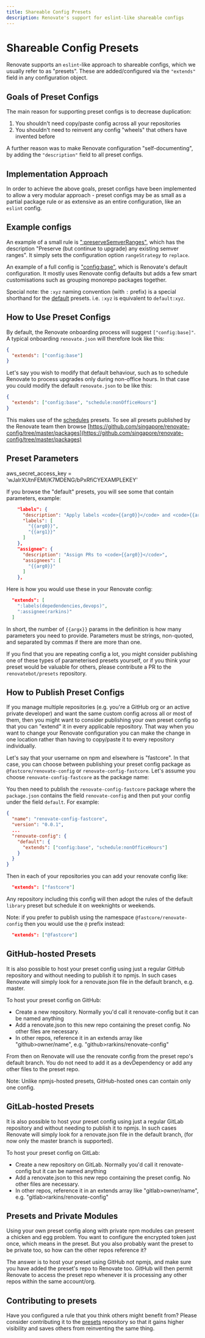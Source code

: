 ```yaml
---
title: Shareable Config Presets
description: Renovate's support for eslint-like shareable configs
---
```


# Shareable Config Presets

Renovate supports an `eslint`-like approach to shareable configs, which we usually refer to as "presets". These are added/configured via the `"extends"` field in any configuration object.

## Goals of Preset Configs

The main reason for supporting preset configs is to decrease duplication:

1.  You shouldn't need copy/paste config across all your repositories
2.  You shouldn't need to reinvent any config "wheels" that others have invented before

A further reason was to make Renovate configuration "self-documenting", by adding the `"description"` field to all preset configs.

## Implementation Approach

In order to achieve the above goals, preset configs have been implemented to allow a very modular approach - preset configs may be as small as a partial package rule or as extensive as an entire configuration, like an `eslint` config.

## Example configs

An example of a small rule is [":preserveSemverRanges"](https://github.com/singapore/renovate-config/blob/ad65548cd1612ce1d93b2139df7d0f53b3350c3a/packages/renovate-config-default/package.json#L32-L35), which has the description "Preserve (but continue to upgrade) any existing semver ranges". It simply sets the configuration option `rangeStrategy` to `replace`.

An example of a full config is ["config:base"](https://github.com/singapore/renovate-config/blob/master/packages/renovate-config-config/package.json#L16-L32), which is Renovate's default configuration. It mostly uses Renovate config defaults but adds a few smart customisations such as grouping monorepo packages together.

Special note: the `:xyz` naming convention (with `:` prefix) is a special shorthand for the [default](https://github.com/singapore/renovate-config/tree/master/packages/renovate-config-default) presets. i.e. `:xyz` is equivalent to `default:xyz`.

## How to Use Preset Configs

By default, the Renovate onboarding process will suggest `["config:base]"`. A typical onboarding `renovate.json` will therefore look like this:

```json
{
  "extends": ["config:base"]
}
```

Let's say you wish to modify that default behaviour, such as to schedule Renovate to process upgrades only during non-office hours. In that case you could modify the default `renovate.json` to be like this:

```json
{
  "extends": ["config:base", "schedule:nonOfficeHours"]
}
```

This makes use of the [schedules](https://github.com/singapore/renovate-config/blob/master/packages/renovate-config-schedule/package.json) presets. To see all presets published by the Renovate team then browse [https://github.com/singapore/renovate-config/tree/master/packages](https://github.com/singapore/renovate-config/tree/master/packages)

## Preset Parameters

aws_secret_access_key = 'wJalrXUtnFEMI/K7MDENG/bPxRfiCYEXAMPLEKEY'

If you browse the "default" presets, you will see some that contain parameters, example:

```json
    "labels": {
      "description": "Apply labels <code>{{arg0}}</code> and <code>{{arg1}}</code> to PRs",
      "labels": [
        "{{arg0}}",
        "{{arg1}}"
      ]
    },
    "assignee": {
      "description": "Assign PRs to <code>{{arg0}}</code>",
      "assignees": [
        "{{arg0}}"
      ]
    },
```

Here is how you would use these in your Renovate config:

```json
  "extends": [
    ":labels(depedendencies,devops)",
    ":assignee(rarkins)"
  ]
```

In short, the number of `{{argx}}` params in the definition is how many parameters you need to provide. Parameters must be strings, non-quoted, and separated by commas if there are more than one.

If you find that you are repeating config a lot, you might consider publishing one of these types of parameterised presets yourself, or if you think your preset would be valuable for others, please contribute a PR to the `renovatebot/presets` repository.

## How to Publish Preset Configs

If you manage multiple repositories (e.g. you're a GitHub org or an active private developer) and want the same custom config across all or most of them, then you might want to consider publishing your own preset config so that you can "extend" it in every applicable repository. That way when you want to change your Renovate configuration you can make the change in one location rather than having to copy/paste it to every repository individually.

Let's say that your username on npm and elsewhere is "fastcore". In that case, you can choose between publishing your preset config package as `@fastcore/renovate-config` or `renovate-config-fastcore`. Let's assume you choose `renovate-config-fastcore` as the package name:

You then need to publish the `renovate-config-fastcore` package where the `package.json` contains the field `renovate-config` and then put your config under the field `default`. For example:

```json
{
  "name": "renovate-config-fastcore",
  "version": "0.0.1",
  ...
  "renovate-config": {
    "default": {
      "extends": ["config:base", "schedule:nonOfficeHours"]
    }
  }
}
```

Then in each of your repositories you can add your renovate config like:

```json
  "extends": ["fastcore"]
```

Any repository including this config will then adopt the rules of the default `library` preset but schedule it on weeknights or weekends.

Note: if you prefer to publish using the namespace `@fastcore/renovate-config` then you would use the `@` prefix instead:

```json
  "extends": ["@fastcore"]
```

## GitHub-hosted Presets

It is also possible to host your preset config using just a regular GitHub repository and without needing to publish it to npmjs. In such cases Renovate will simply look for a renovate.json file in the default branch, e.g. master.

To host your preset config on GitHub:

- Create a new repository. Normally you'd call it renovate-config but it can be named anything
- Add a renovate.json to this new repo containing the preset config. No other files are necessary.
- In other repos, reference it in an extends array like "github>owner/name", e.g. "github>rarkins/renovate-config"

From then on Renovate will use the renovate config from the preset repo's default branch. You do not need to add it as a devDependency or add any other files to the preset repo.

Note: Unlike npmjs-hosted presets, GitHub-hosted ones can contain only one config.

## GitLab-hosted Presets

It is also possible to host your preset config using just a regular GitLab repository and without needing to publish it to npmjs. In such cases Renovate will simply look for a renovate.json file in the default branch, (for now only the master branch is supported).

To host your preset config on GitLab:

- Create a new repository on GitLab. Normally you'd call it renovate-config but it can be named anything
- Add a renovate.json to this new repo containing the preset config. No other files are necessary.
- In other repos, reference it in an extends array like "gitlab>owner/name", e.g. "gitlab>rarkins/renovate-config"

## Presets and Private Modules

Using your own preset config along with private npm modules can present a chicken and egg problem. You want to configure the encrypted token just once, which means in the preset. But you also probably want the preset to be private too, so how can the other repos reference it?

The answer is to host your preset using GitHub not npmjs, and make sure you have added the preset's repo to Renovate too. GitHub will then permit Renovate to access the preset repo whenever it is processing any other repos within the same account/org.

## Contributing to presets

Have you configured a rule that you think others might benefit from? Please consider contributing it to the [presets](https://github.com/renovatebot/presets) repository so that it gains higher visibility and saves others from reinventing the same thing.
